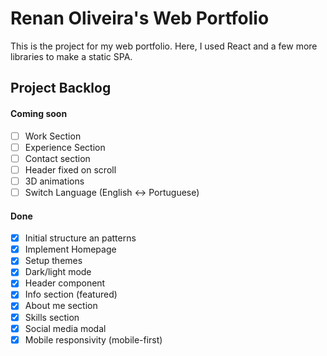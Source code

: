 # Renan Oliveira's Web Portfolio

This is the project for my web portfolio. Here, I used React and a few more libraries to make a static SPA.

## Project Backlog

#### Coming soon
- [ ] Work Section
- [ ] Experience Section
- [ ] Contact section
- [ ] Header fixed on scroll
- [ ] 3D animations
- [ ] Switch Language (English <-> Portuguese) 

#### Done
- [x] Initial structure an patterns
- [x] Implement Homepage
- [x] Setup themes
- [x] Dark/light mode
- [x] Header component
- [x] Info section (featured) 
- [x] About me section
- [x] Skills section
- [x] Social media modal
- [x] Mobile responsivity (mobile-first)

